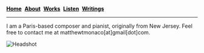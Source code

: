 <a href="/" style="color: black">**Home**</a>&nbsp; <a href="/about" style="color: black">**About**</a>&nbsp; <a href="/works" style="color: black">**Works**</a>&nbsp; <a href="/listen" style="color: black">**Listen**</a>&nbsp; <a href="/writings" style="color: black">**Writings**</a>

***

I am a Paris-based composer and pianist, originally from New Jersey. Feel free to contact me at matthewtmonaco[at]gmail[dot]com.

![Headshot](IMG_9929_0.jpg)
